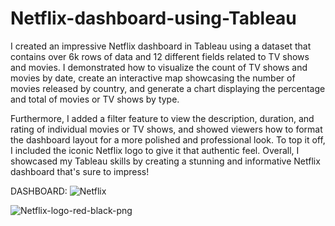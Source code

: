 # Netflix-dashboard-using-Tableau

I created an impressive Netflix dashboard in Tableau using a dataset that contains over 6k rows of data and 12 different fields related to TV shows and movies. I demonstrated how to visualize the count of TV shows and movies by date, create an interactive map showcasing the number of movies released by country, and generate a chart displaying the percentage and total of movies or TV shows by type.

Furthermore, I added a filter feature to view the description, duration, and rating of individual movies or TV shows, and showed viewers how to format the dashboard layout for a more polished and professional look. To top it off, I included the iconic Netflix logo to give it that authentic feel. Overall, I showcased my Tableau skills by creating a stunning and informative Netflix dashboard that's sure to impress!

DASHBOARD: ![Netflix](https://user-images.githubusercontent.com/65147413/205558207-a6517698-0145-4e1f-8a5e-50f3e615ca5a.png)

![Netflix-logo-red-black-png](https://user-images.githubusercontent.com/65147413/205559102-2b26f4d7-c6ee-4aea-9a93-e119c3e6cc63.png)




